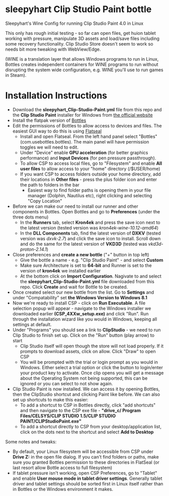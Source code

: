 # sleepyhart Clip Studio Paint bottle
Sleepyhart's Wine Config for running Clip Studio Paint 4.0 in Linux

This only has rough initial testing - so far can open files, get huion tablet working with pressure, manipulate 3D assets and load/save files including some recovery functionality. Clip Studio Store doesn't seem to work so needs bit more tweaking with WebView/Edge. 

(WINE is a translation layer that allows Windows programs to run in Linux, Bottles creates independent containers for WINE programs to run without disrupting the system wide configuration, e.g. WINE you'll use to run games in Steam).

# Installation Instructions

- Download the **sleepyhart_Clip-Studio-Paint.yml** file from this repo and the **Clip Studio Paint** installer for Windows from [the official website](https://www.clipstudio.net/en/dl/)
- Install the flatpak version of [Bottles](https://flathub.org/apps/com.usebottles.bottles) 
- Edit the permissions of Bottles to allow access to devices and files. The easiest GUI way to do this is using [Flatseal](https://flathub.org/apps/com.github.tchx84.Flatseal)
  -  Install and open Flatseal. From the left hand panel select "Bottles" (com.usebottles.bottles). The main panel will have permission toggles we will need to edit.
  - Under "Device" enable **GPU acceleration** (for better graphics performance) and **Input Devices** (for pen pressure passthrough).
  - To allow CSP to access local files, go to "Filesystem" and enable **All user files** to allow access to your "home" directory (/$USER/home)
  - If you want CSP to access folders outside your home directory, add their locations in **Other files** - press the plus folder icon and enter the path to folders in the bar
    - Easiest way to find folder paths is opening them in your file manager (Dolphin, Nautilus etc), right clicking and selecting "Copy Location"
- Before we can make our  need to install our runner and other components in Bottles. Open Bottles and go to **Preferences** (under the three dots menu)
  - In the **Runners** tab, select **Kron4ek** and press the save icon next to the latest version (tested version was *kron4ek-wine-10.12-amd64*)
  - In the **DLL Components** tab, find the latest version of **DXKV** (tested version was *dxvk-2.7*) and click the save icon to install. Scroll down and do the same for the latest version of **VKD3D** (tested was *vkd3d-proton-2.14.1*)
- Close preferences and **create a new bottle** ("+" button in top left)
  - Give the bottle a name - e.g. "Clip Studio Paint" - and select **Custom**
  - Make sure Architecture is set to **64-bit** and Runner is set to the version of **kron4ek** we installed earlier
  - At the bottom click on **Import Configuration**. Nagivate to and select the **sleepyhart_Clip-Studio-Paint.yml** file downloaded from this repo. Click **Create** and wait for Bottle to be created.
- Once created select our new bottle from the list. Go to **Settings** and under "Compatability" set **the Windows Version to Windows 8.1**
- Now we're ready to install CSP - click on **Run Executable**. A file selection popup will appear - navigate to the Windows installer we downloaded earlier **(CSP_4XXw_setup.exe)** and click "Run". Run through the installation wizard like you would in Windows, keeping all settings at default.
- Under "Programs" you should see a link to **ClipStudio** - we need to run Clip Studio to finish set up. Click on the "Run" button (play arrow) to start
  - Clip Studio itself will open though the store will not load properly. If it prompts to download assets, click on allow. Click "Draw" to open CSP
  - You will be prompted with the trial or login prompt as you would in Windows. Either select a trial option or click the button to login/enter your product key to activate. Once clip opens you will get a message about the Operating System not being supported, this can be ignored or you can select to not show again.
- Clip Studio Paint is now installed. We can access it by opening Bottles, then the ClipStudio shortcut and clicking Paint like before. We can also set up shortcuts to make this easier:
  - To add a shortcut to CSP in Bottles directly, click "add shortcuts" and then navigate to the CSP exe file - **"drive_c/
Program Files/CELSYS/CLIP STUDIO 1.5/CLIP STUDIO PAINT/CLIPStudioPaint.exe"**
  - To add a shortcut directly to CSP from your desktop/application list, click on the dots next to the shortcut and select **Add to Desktop**

Some notes and tweaks:
- By default, your Linux filesystem will be accessible from CSP under **Drive Z:** in the open file dialog. If you can't find folders or paths, make sure you granted Bottles permission to these directories in FlatSeal (or last resort allow Bottle access to full filesystem)
- If tablet pressure isn't working, open CSP Preferences, go to "Tablet" and enable **User mouse mode in tablet driver settings**. Generally tablet driver and tablet settings should be sorted first in Linux itself rather than in Bottles or the Windows environment it makes.
